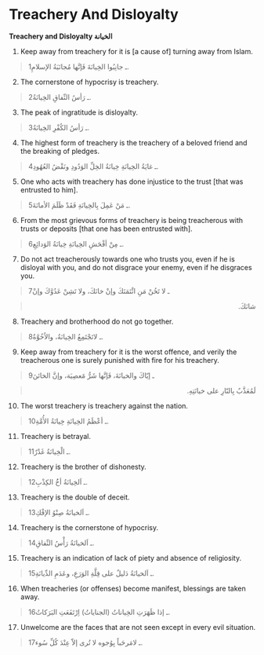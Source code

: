 Treachery And Disloyalty
========================

**Treachery and Disloyalty الخيانة**

1. Keep away from treachery for it is [a cause of] turning away from
Islam.

> 1ـ جانِبُوا الخِيانَةَ فَإنَّها مُجانَبَةُ الإسلامِ.

2. The cornerstone of hypocrisy is treachery.

> 2ـ رَأسُ النِّفاقِ الخِيانَةُ.

3. The peak of ingratitude is disloyalty.

> 3ـ رَأسُ الكُفْرِ الخِيانَةُ.

4. The highest form of treachery is the treachery of a beloved friend
and the breaking of pledges.

> 4ـ غايَةُ الخِيانَةِ خِيانَةُ الخِلِّ الوَدُودِ ونَقْضُ العُهُودِ.

5. One who acts with treachery has done injustice to the trust [that was
entrusted to him].

> 5ـ مَنْ عَمِلَ بِالخِيانَةِ فَقَدْ ظَلَمَ الأمانَةَ.

6. From the most grievous forms of treachery is being treacherous with
trusts or deposits [that one has been entrusted with].

> 6ـ مِنْ أفْحَشِ الخِيانَةِ خِيانَةُ الوَدائِعِ.

7. Do not act treacherously towards one who trusts you, even if he is
disloyal with you, and do not disgrace your enemy, even if he disgraces
you.

> 7ـ لا تَخُنْ مَنِ ائْتَمَنَكَ وإنْ خانَكَ، ولا تَشِنْ عَدُوَّكَ وإنْ
<blockquote dir="rtl">
  <p>
شانَكَ.
  </p>
</blockquote>

8. Treachery and brotherhood do not go together.

> 8ـ لاتَجْتَمِعُ الخِيانَةُ، والاُخُوَّةُ.

9. Keep away from treachery for it is the worst offence, and verily the
treacherous one is surely punished with fire for his treachery.

> 9ـ إيّاكَ والخيانَةَ، فَإنَّها شَرُّ مََعصِيَة، وإنَّ الخائنَ
<blockquote dir="rtl">
  <p>
لَمُعَذَّبٌ بِالنّارِ على خيانَتِهِ.
  </p>
</blockquote>

10. The worst treachery is treachery against the nation.

> 10ـ أعْظَمُ الخِيانَةِ خِيانَةُ الأُمَّةِ.

11. Treachery is betrayal.

> 11ـ الْخِيانَةُ غَدْرٌ.

12. Treachery is the brother of dishonesty.

> 12ـ اَلخِيانَةُ أخُُ الكِذْبِ.

13. Treachery is the double of deceit.

> 13ـ اَلخيانَةُ صِنْوُ الإفْكِ.

14. Treachery is the cornerstone of hypocrisy.

> 14ـ اَلخيانَةُ رَأْسُ النِّفاقِ.

15. Treachery is an indication of lack of piety and absence of
religiosity.

> 15ـ اَلخيانَةُ دَليلٌ على قِلَّةِ الوَرَعِ، وعَدَمِ الدِّيانَةِ.

16. When treacheries (or offenses) become manifest, blessings are taken
away.

> 16ـ إذا ظَهَرَتِ الخِياناتُ (الجناياتُ) اِرْتَفَعَتِ البَرَكاتُ.

17. Unwelcome are the faces that are not seen except in every evil
situation.

> 17ـ لامَرحَباً بِوُجوه لا تُرى إلاّ عِنْدَ كُلِّ سُوء.



